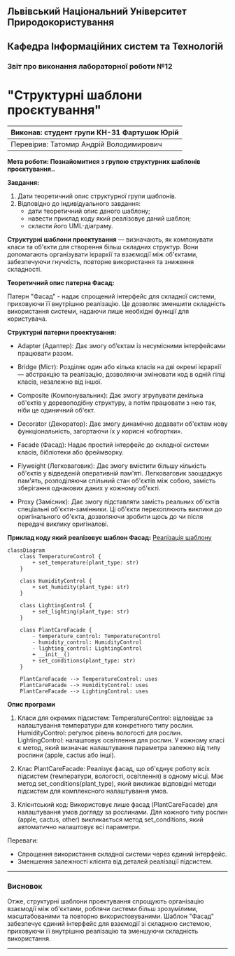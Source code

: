 ## Львівський Національний Університет Природокористування

## Кафедра Інформаційних систем та Технологій

### Звіт про виконання лабораторної роботи №12

# "Структурні шаблони проєктування"

| Виконав: студент групи КН-31 Фартушок Юрій |
|--------------------------------------------|
| Перевірив: Татомир Андрій Володимирович    |

**Мета роботи: Познайомитися з групою структурних шаблонів
проєктування..**

**Завдання:**

1. Дати теоретичний опис структурної групи шаблонів.
2. Відповідно до індивідуального завдання:
    - дати теоретичний опис даного шаблону;
    - навести приклад коду який
      реалізовує даний шаблон;
    - скласти його UML-діаграму.

**Структурні шаблони проектування** — визначають, як компонувати класи та об'єкти для
створення більш складних структур. Вони допомагають організувати ієрархії та взаємодії між об'єктами, забезпечуючи
гнучкість, повторне використання та зниження складності.

**Теоретичний опис патерна Фасад:**

Патерн "Фасад" - надає спрощений інтерфейс для складної системи, приховуючи її внутрішню реалізацію. Це дозволяє
зменшити
складність використання системи, надаючи лише необхідні функції для користувача.

**Структурні патерни проектування:**

- Adapter (Адаптер): Дає змогу об’єктам із несумісними інтерфейсами працювати разом.

- Bridge (Міст): Розділяє один або кілька класів на дві окремі ієрархії — абстракцію та реалізацію, дозволяючи змінювати
  код в одній гілці класів, незалежно від іншої.

- Composite (Компонувальник): Дає змогу згрупувати декілька об'єктів у деревоподібну структуру, а потім працювати з нею
  так, ніби це одиничний об'єкт.

- Decorator (Декоратор): Дає змогу динамічно додавати об'єктам нову функціональність, загортаючи їх у корисні
  «обгортки».

- Facade (Фасад): Надає простий інтерфейс до складної системи класів, бібліотеки або фреймворку.

- Flyweight (Легковаговик): Дає змогу вмістити більшу кількість об'єктів у відведеній оперативній пам'яті. Легковаговик
  заощаджує пам'ять, розподіляючи спільний стан об'єктів між собою, замість зберігання однакових даних у кожному
  об'єкті.

- Proxy (Замісник): Дає змогу підставляти замість реальних об'єктів спеціальні об'єкти-замінники. Ці об'єкти
  перехоплюють виклики до оригінального об'єкта, дозволяючи зробити щось до чи після передачі виклику оригіналові.

**Приклад коду який реалізовує шаблон Фасад:**
[Реалізація шаблону](main.py)

```mermaid
classDiagram
    class TemperatureControl {
        + set_temperature(plant_type: str)
    }

    class HumidityControl {
        + set_humidity(plant_type: str)
    }

    class LightingControl {
        + set_lighting(plant_type: str)
    }

    class PlantCareFacade {
        - temperature_control: TemperatureControl
        - humidity_control: HumidityControl
        - lighting_control: LightingControl
        + __init__()
        + set_conditions(plant_type: str)
    }

    PlantCareFacade --> TemperatureControl: uses
    PlantCareFacade --> HumidityControl: uses
    PlantCareFacade --> LightingControl: uses

```

**Опис програми**

1. Класи для окремих підсистем:
   TemperatureControl: відповідає за налаштування температури для конкретного типу рослин.
   HumidityControl: регулює рівень вологості для рослин.
   LightingControl: налаштовує освітлення для рослин. У кожному класі є метод, який визначає налаштування параметра
   залежно
   від типу рослини (apple, cactus або інші).

2. Клас PlantCareFacade:
   Реалізує фасад, що об'єднує роботу всіх підсистем (температури, вологості, освітлення) в одному місці.
   Має метод set_conditions(plant_type), який викликає відповідні методи підсистем для комплексного налаштування умов.

3. Клієнтський код:
   Використовує лише фасад (PlantCareFacade) для налаштування умов догляду за рослинами.
   Для кожного типу рослин (apple, cactus, other) викликається метод set_conditions, який автоматично налаштовує всі
   параметри.

Переваги:

- Спрощення використання складної системи через єдиний інтерфейс.
- Зменшення залежності клієнта від деталей реалізації підсистем.

---

### Висновок

Отже, структурні шаблони проектування спрощують організацію взаємодії між об'єктами, роблячи системи більш зрозумілими,
масштабованими та повторно використовуваними. Шаблон "Фасад" забезпечує єдиний інтерфейс для взаємодії зі складною
системою, приховуючи її внутрішню реалізацію та
зменшуючи складність використання.

---
